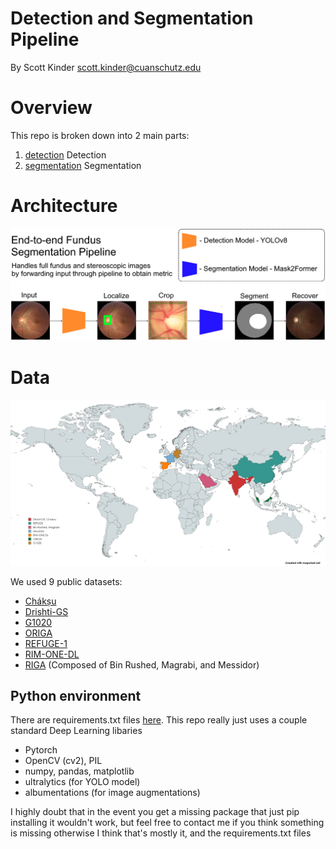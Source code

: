# Detection and Segmentation Pipeline

By Scott Kinder
scott.kinder@cuanschutz.edu

# Overview

This repo is broken down into 2 main parts:

1. [detection](./detection/) Detection
2. [segmentation](./segmentation/) Segmentation

# Architecture

![End-to-end](./docs/img/end_to_end_pipeline.png)

# Data

![End-to-end](./docs/img/pub_data_map.png)

We used 9 public datasets:

- [Chákṣu](https://www.ncbi.nlm.nih.gov/pmc/articles/PMC9898274/)
- [Drishti-GS](https://ieeexplore.ieee.org/document/6867807)
- [G1020](https://arxiv.org/abs/2006.09158)
- [ORIGA](https://pubmed.ncbi.nlm.nih.gov/21095735/)
- [REFUGE-1](https://refuge.grand-challenge.org/)
- [RIM-ONE-DL](https://www.ias-iss.org/ojs/IAS/article/view/2346)
- [RIGA](https://www.spiedigitallibrary.org/conference-proceedings-of-spie/10579/2293584/Retinal-fundus-images-for-glaucoma-analysis-the-RIGA-dataset/10.1117/12.2293584.full#_=_) (Composed of Bin Rushed, Magrabi, and Messidor)

## Python environment

There are requirements.txt files [here](./requirements.txt). This repo really just uses a couple standard Deep Learning libaries

- Pytorch
- OpenCV (cv2), PIL
- numpy, pandas, matplotlib
- ultralytics (for YOLO model)
- albumentations (for image augmentations)

I highly doubt that in the event you get a missing package that just pip installing it wouldn't work, but feel free to contact me if you think something is missing otherwise I think that's mostly it, and the requirements.txt files
